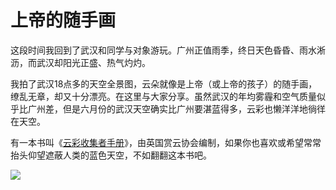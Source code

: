 # 上帝的随手画



这段时间我回到了武汉和同学与对象游玩。广州正值雨季，终日天色昏昏、雨水淅沥，而武汉却阳光正盛、热气灼灼。

我拍了武汉18点多的天空全景图，云朵就像是上帝（或上帝的孩子）的随手画，缭乱无章，却又十分漂亮。在这里与大家分享。虽然武汉的年均雾霾和空气质量似乎比广州差，但是六月份的武汉天空确实比广州要湛蓝得多，云彩也懒洋洋地徜徉在天空。

有一本书叫《[云彩收集者手册](https://book.douban.com/subject/27624390/)》，由英国赏云协会编制，如果你也喜欢或希望常常抬头仰望遮蔽人类的蓝色天空，不如翻翻这本书吧。

![](https://s2.loli.net/2022/06/29/r4j9FThMy8RJEZt.png)